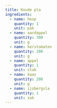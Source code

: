 ```yaml
---
title: Koude pla
ingredients:
  - name: hesp
    quantity: 1
    unit: pak
  - name: aardappel
    quantity: 300
    unit: g
  - name: kerstomaten
    quantity: 200
    unit: g
  - name: appel
    quantity: 1
    unit: stuk
  - name: kaas
    quantity: 200
    unit: g
  - name: ijsbergsla
    quantity: 1
    unit: zak
---
```


<Recipe />